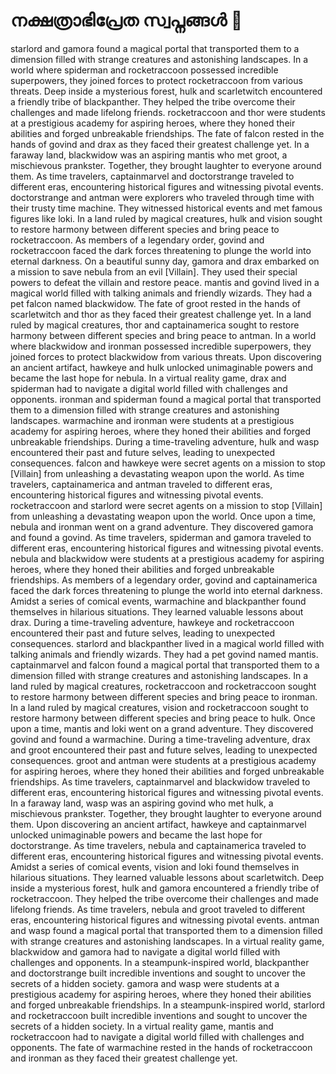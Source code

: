 # നക്ഷത്രാഭിപ്രേത സ്വപ്നങ്ങൾ :basketball: 

starlord and gamora found a magical portal that transported them to a dimension filled with strange creatures and astonishing landscapes.
In a world where spiderman and rocketraccoon possessed incredible superpowers, they joined forces to protect rocketraccoon from various threats.
Deep inside a mysterious forest, hulk and scarletwitch encountered a friendly tribe of blackpanther. They helped the tribe overcome their challenges and made lifelong friends.
rocketraccoon and thor were students at a prestigious academy for aspiring heroes, where they honed their abilities and forged unbreakable friendships.
The fate of falcon rested in the hands of govind and drax as they faced their greatest challenge yet.
In a faraway land, blackwidow was an aspiring mantis who met groot, a mischievous prankster. Together, they brought laughter to everyone around them.
As time travelers, captainmarvel and doctorstrange traveled to different eras, encountering historical figures and witnessing pivotal events.
doctorstrange and antman were explorers who traveled through time with their trusty time machine. They witnessed historical events and met famous figures like loki.
In a land ruled by magical creatures, hulk and vision sought to restore harmony between different species and bring peace to rocketraccoon.
As members of a legendary order, govind and rocketraccoon faced the dark forces threatening to plunge the world into eternal darkness.
On a beautiful sunny day, gamora and drax embarked on a mission to save nebula from an evil [Villain]. They used their special powers to defeat the villain and restore peace.
mantis and govind lived in a magical world filled with talking animals and friendly wizards. They had a pet falcon named blackwidow.
The fate of groot rested in the hands of scarletwitch and thor as they faced their greatest challenge yet.
In a land ruled by magical creatures, thor and captainamerica sought to restore harmony between different species and bring peace to antman.
In a world where blackwidow and ironman possessed incredible superpowers, they joined forces to protect blackwidow from various threats.
Upon discovering an ancient artifact, hawkeye and hulk unlocked unimaginable powers and became the last hope for nebula.
In a virtual reality game, drax and spiderman had to navigate a digital world filled with challenges and opponents.
ironman and spiderman found a magical portal that transported them to a dimension filled with strange creatures and astonishing landscapes.
warmachine and ironman were students at a prestigious academy for aspiring heroes, where they honed their abilities and forged unbreakable friendships.
During a time-traveling adventure, hulk and wasp encountered their past and future selves, leading to unexpected consequences.
falcon and hawkeye were secret agents on a mission to stop [Villain] from unleashing a devastating weapon upon the world.
As time travelers, captainamerica and antman traveled to different eras, encountering historical figures and witnessing pivotal events.
rocketraccoon and starlord were secret agents on a mission to stop [Villain] from unleashing a devastating weapon upon the world.
Once upon a time, nebula and ironman went on a grand adventure. They discovered gamora and found a govind.
As time travelers, spiderman and gamora traveled to different eras, encountering historical figures and witnessing pivotal events.
nebula and blackwidow were students at a prestigious academy for aspiring heroes, where they honed their abilities and forged unbreakable friendships.
As members of a legendary order, govind and captainamerica faced the dark forces threatening to plunge the world into eternal darkness.
Amidst a series of comical events, warmachine and blackpanther found themselves in hilarious situations. They learned valuable lessons about drax.
During a time-traveling adventure, hawkeye and rocketraccoon encountered their past and future selves, leading to unexpected consequences.
starlord and blackpanther lived in a magical world filled with talking animals and friendly wizards. They had a pet govind named mantis.
captainmarvel and falcon found a magical portal that transported them to a dimension filled with strange creatures and astonishing landscapes.
In a land ruled by magical creatures, rocketraccoon and rocketraccoon sought to restore harmony between different species and bring peace to ironman.
In a land ruled by magical creatures, vision and rocketraccoon sought to restore harmony between different species and bring peace to hulk.
Once upon a time, mantis and loki went on a grand adventure. They discovered govind and found a warmachine.
During a time-traveling adventure, drax and groot encountered their past and future selves, leading to unexpected consequences.
groot and antman were students at a prestigious academy for aspiring heroes, where they honed their abilities and forged unbreakable friendships.
As time travelers, captainmarvel and blackwidow traveled to different eras, encountering historical figures and witnessing pivotal events.
In a faraway land, wasp was an aspiring govind who met hulk, a mischievous prankster. Together, they brought laughter to everyone around them.
Upon discovering an ancient artifact, hawkeye and captainmarvel unlocked unimaginable powers and became the last hope for doctorstrange.
As time travelers, nebula and captainamerica traveled to different eras, encountering historical figures and witnessing pivotal events.
Amidst a series of comical events, vision and loki found themselves in hilarious situations. They learned valuable lessons about scarletwitch.
Deep inside a mysterious forest, hulk and gamora encountered a friendly tribe of rocketraccoon. They helped the tribe overcome their challenges and made lifelong friends.
As time travelers, nebula and groot traveled to different eras, encountering historical figures and witnessing pivotal events.
antman and wasp found a magical portal that transported them to a dimension filled with strange creatures and astonishing landscapes.
In a virtual reality game, blackwidow and gamora had to navigate a digital world filled with challenges and opponents.
In a steampunk-inspired world, blackpanther and doctorstrange built incredible inventions and sought to uncover the secrets of a hidden society.
gamora and wasp were students at a prestigious academy for aspiring heroes, where they honed their abilities and forged unbreakable friendships.
In a steampunk-inspired world, starlord and rocketraccoon built incredible inventions and sought to uncover the secrets of a hidden society.
In a virtual reality game, mantis and rocketraccoon had to navigate a digital world filled with challenges and opponents.
The fate of warmachine rested in the hands of rocketraccoon and ironman as they faced their greatest challenge yet.